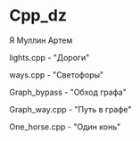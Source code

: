 # Cpp_dz

Я Муллин Артем

lights.cpp - "Дороги"

ways.cpp - "Светофоры"

Graph_bypass - "Обход графа"

Graph_way.cpp - "Путь в графе"

One_horse.cpp - "Один конь" 
